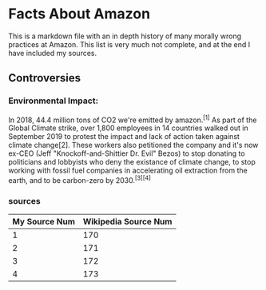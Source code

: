# Facts About Amazon
This is a markdown file with an in depth history of many morally wrong practices at Amazon. This list is very much not complete, and at the end I have included my sources.

## Controversies

### Environmental Impact:
In 2018, 44.4 million tons of CO2 we're emitted by amazon.<sup>[1]</sup> As part of the Global Climate strike, over 1,800 employees in 14 countries walked out in September 2019 to protest the impact and lack of action taken against climate change[2]. These workers also petitioned the company and it's now ex-CEO (Jeff "Knockoff-and-Shittier Dr. Evil" Bezos) to stop donating to politicians and lobbyists who deny the existance of climate change, to stop working with fossil fuel companies in accelerating oil extraction from the earth, and to be carbon-zero by 2030.<sup>[3]</sup><sup>[4]</sup>

### sources
|My Source Num|Wikipedia Source Num|
|-|-|
1|170
2|171
3|172
4|173